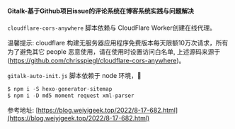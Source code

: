 #### Gitalk-基于Github项目issue的评论系统在博客系统实践与问题解决


`cloudflare-cors-anywhere` 脚本依赖与 CloudFlare Worker创建在线代理。

温馨提示: cloudflare 构建无服务器应用程序免费版本每天限额10万次请求，所有为了避免其它 people 恶意使用，请在使用时设置访问白名单, 上述源码来源于 (https://github.com/chrisspiegl/cloudflare-cors-anywhere)。


`gitalk-auto-init.js` 脚本依赖于 node 环境，:hammer:

```js
$ npm i -S hexo-generator-sitemap
$ npm i -D md5 moment request xml-parser
```

参考地址: [https://blog.weiyigeek.top/2022/8-17-682.html](https://blog.weiyigeek.top/2022/8-17-682.html)